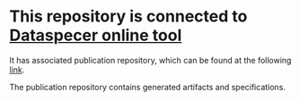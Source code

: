 # This repository is connected to [Dataspecer online tool](http://localhost:5174)

It has associated publication repository, which can be found at the following [link](https://github.com/RadStr-bot/634dd522-6994-4cba-b4e8-5d8478ae6f75-publication-repo).

The publication repository contains generated artifacts and specifications.
